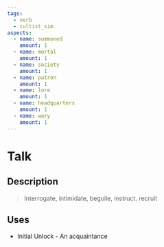 ```yaml
---
tags:
  - verb
  - cultist_sim
aspects:
  - name: summoned
    amount: 1
  - name: mortal
    amount: 1
  - name: society
    amount: 1
  - name: patron
    amount: 1
  - name: lore
    amount: 1
  - name: headquarters
    amount: 1
  - name: wary
    amount: 1
---
```


# Talk

## Description

> Interrogate, intimidate, beguile, instruct. recruit


## Uses
- Initial Unlock - An acquaintance